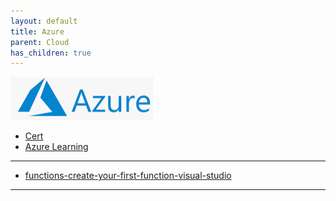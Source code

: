 ```yaml
---
layout: default
title: Azure
parent: Cloud
has_children: true
---
```


[![](./resource/azure.png)](https://azure.microsoft.com/)


- [Cert](./Cert/cert.md)
- [Azure Learning](ttps://learn.microsoft.com/en-us/)

---
- [functions-create-your-first-function-visual-studio](https://learn.microsoft.com/en-us/azure/azure-functions/functions-create-your-first-function-visual-studio?tabs=in-process)

------
[DevOps]: <../../README.md>

